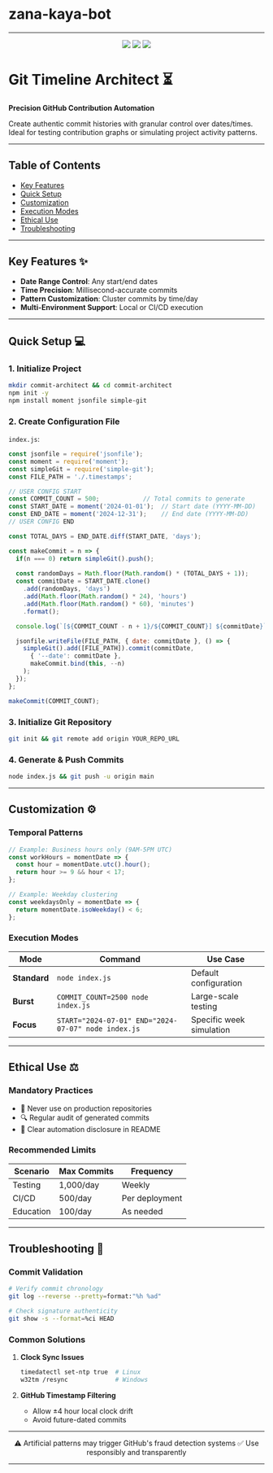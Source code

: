 # zana-kaya-bot

---

<p align="center">
  <img src="https://img.shields.io/badge/Node.js-18.x%2B-green?logo=node.js" />
  <img src="https://img.shields.io/badge/Custom_Times-%E2%9C%94%EF%B8%8F-blue" />
  <img src="https://img.shields.io/badge/Safe_Limit-10K/day-orange" />
</p>

# Git Timeline Architect ⏳  
**Precision GitHub Contribution Automation**  

Create authentic commit histories with granular control over dates/times. Ideal for testing contribution graphs or simulating project activity patterns.

---

## Table of Contents  
- [Key Features](#key-features)  
- [Quick Setup](#quick-setup)  
- [Customization](#customization)  
- [Execution Modes](#execution-modes)  
- [Ethical Use](#ethical-use)  
- [Troubleshooting](#troubleshooting)  

---

## Key Features ✨  
- **Date Range Control**: Any start/end dates  
- **Time Precision**: Millisecond-accurate commits  
- **Pattern Customization**: Cluster commits by time/day  
- **Multi-Environment Support**: Local or CI/CD execution  

---

## Quick Setup 💻  

### 1. Initialize Project  
```bash
mkdir commit-architect && cd commit-architect
npm init -y
npm install moment jsonfile simple-git
```

### 2. Create Configuration File  
`index.js`:
```javascript
const jsonfile = require('jsonfile');
const moment = require('moment');
const simpleGit = require('simple-git');
const FILE_PATH = './.timestamps';

// USER CONFIG START
const COMMIT_COUNT = 500;            // Total commits to generate
const START_DATE = moment('2024-01-01');  // Start date (YYYY-MM-DD)
const END_DATE = moment('2024-12-31');    // End date (YYYY-MM-DD)
// USER CONFIG END

const TOTAL_DAYS = END_DATE.diff(START_DATE, 'days');

const makeCommit = n => {
  if(n === 0) return simpleGit().push();
  
  const randomDays = Math.floor(Math.random() * (TOTAL_DAYS + 1));
  const commitDate = START_DATE.clone()
    .add(randomDays, 'days')
    .add(Math.floor(Math.random() * 24), 'hours')
    .add(Math.floor(Math.random() * 60), 'minutes')
    .format();

  console.log(`[${COMMIT_COUNT - n + 1}/${COMMIT_COUNT}] ${commitDate}`);

  jsonfile.writeFile(FILE_PATH, { date: commitDate }, () => {
    simpleGit().add([FILE_PATH]).commit(commitDate, 
      { '--date': commitDate }, 
      makeCommit.bind(this, --n)
    );
  });
};

makeCommit(COMMIT_COUNT);
```

### 3. Initialize Git Repository  
```bash
git init && git remote add origin YOUR_REPO_URL
```

### 4. Generate & Push Commits  
```bash
node index.js && git push -u origin main
```

---

## Customization ⚙️  

### Temporal Patterns  
```javascript
// Example: Business hours only (9AM-5PM UTC)
const workHours = momentDate => {
  const hour = momentDate.utc().hour();
  return hour >= 9 && hour < 17;
};

// Example: Weekday clustering
const weekdaysOnly = momentDate => {
  return momentDate.isoWeekday() < 6;
};
```

### Execution Modes  

| Mode | Command | Use Case |
|------|---------|----------|
| **Standard** | `node index.js` | Default configuration |
| **Burst** | `COMMIT_COUNT=2500 node index.js` | Large-scale testing |
| **Focus** | `START="2024-07-01" END="2024-07-07" node index.js` | Specific week simulation |

---

## Ethical Use ⚖️  

### Mandatory Practices  
- 🚫 Never use on production repositories  
- 🔍 Regular audit of generated commits  
- 📢 Clear automation disclosure in README  

### Recommended Limits  
| Scenario | Max Commits | Frequency |
|----------|-------------|-----------|
| Testing | 1,000/day | Weekly |
| CI/CD | 500/day | Per deployment |
| Education | 100/day | As needed |

---

## Troubleshooting 🔧  

### Commit Validation  
```bash
# Verify commit chronology
git log --reverse --pretty=format:"%h %ad"

# Check signature authenticity
git show -s --format=%ci HEAD
```

### Common Solutions  
1. **Clock Sync Issues**  
   ```bash
   timedatectl set-ntp true  # Linux
   w32tm /resync             # Windows
   ```
   
2. **GitHub Timestamp Filtering**  
   - Allow ±4 hour local clock drift  
   - Avoid future-dated commits

---

<p align="center">
  ⚠️ Artificial patterns may trigger GitHub's fraud detection systems  
  ✅ Use responsibly and transparently
</p>

---




